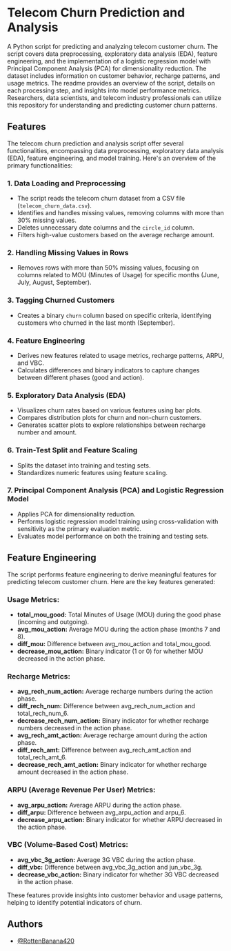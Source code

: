
# Telecom Churn Prediction and Analysis

A Python script for predicting and analyzing telecom customer churn. The script covers data preprocessing, exploratory data analysis (EDA), feature engineering, and the implementation of a logistic regression model with Principal Component Analysis (PCA) for dimensionality reduction. The dataset includes information on customer behavior, recharge patterns, and usage metrics. The readme provides an overview of the script, details on each processing step, and insights into model performance metrics. Researchers, data scientists, and telecom industry professionals can utilize this repository for understanding and predicting customer churn patterns.

## Features

The telecom churn prediction and analysis script offer several functionalities, encompassing data preprocessing, exploratory data analysis (EDA), feature engineering, and model training. Here's an overview of the primary functionalities:

### 1. Data Loading and Preprocessing

- The script reads the telecom churn dataset from a CSV file (`telecom_churn_data.csv`).
- Identifies and handles missing values, removing columns with more than 30% missing values.
- Deletes unnecessary date columns and the `circle_id` column.
- Filters high-value customers based on the average recharge amount.

### 2. Handling Missing Values in Rows

- Removes rows with more than 50% missing values, focusing on columns related to MOU (Minutes of Usage) for specific months (June, July, August, September).

### 3. Tagging Churned Customers

- Creates a binary `churn` column based on specific criteria, identifying customers who churned in the last month (September).

### 4. Feature Engineering

- Derives new features related to usage metrics, recharge patterns, ARPU, and VBC.
- Calculates differences and binary indicators to capture changes between different phases (good and action).

### 5. Exploratory Data Analysis (EDA)

- Visualizes churn rates based on various features using bar plots.
- Compares distribution plots for churn and non-churn customers.
- Generates scatter plots to explore relationships between recharge number and amount.

### 6. Train-Test Split and Feature Scaling

- Splits the dataset into training and testing sets.
- Standardizes numeric features using feature scaling.

### 7. Principal Component Analysis (PCA) and Logistic Regression Model

- Applies PCA for dimensionality reduction.
- Performs logistic regression model training using cross-validation with sensitivity as the primary evaluation metric.
- Evaluates model performance on both the training and testing sets.

## Feature Engineering

The script performs feature engineering to derive meaningful features for predicting telecom customer churn. Here are the key features generated:

### Usage Metrics:

- **total_mou_good:** Total Minutes of Usage (MOU) during the good phase (incoming and outgoing).
- **avg_mou_action:** Average MOU during the action phase (months 7 and 8).
- **diff_mou:** Difference between avg_mou_action and total_mou_good.
- **decrease_mou_action:** Binary indicator (1 or 0) for whether MOU decreased in the action phase.

### Recharge Metrics:

- **avg_rech_num_action:** Average recharge numbers during the action phase.
- **diff_rech_num:** Difference between avg_rech_num_action and total_rech_num_6.
- **decrease_rech_num_action:** Binary indicator for whether recharge numbers decreased in the action phase.
- **avg_rech_amt_action:** Average recharge amount during the action phase.
- **diff_rech_amt:** Difference between avg_rech_amt_action and total_rech_amt_6.
- **decrease_rech_amt_action:** Binary indicator for whether recharge amount decreased in the action phase.

### ARPU (Average Revenue Per User) Metrics:

- **avg_arpu_action:** Average ARPU during the action phase.
- **diff_arpu:** Difference between avg_arpu_action and arpu_6.
- **decrease_arpu_action:** Binary indicator for whether ARPU decreased in the action phase.

### VBC (Volume-Based Cost) Metrics:

- **avg_vbc_3g_action:** Average 3G VBC during the action phase.
- **diff_vbc:** Difference between avg_vbc_3g_action and jun_vbc_3g.
- **decrease_vbc_action:** Binary indicator for whether 3G VBC decreased in the action phase.

These features provide insights into customer behavior and usage patterns, helping to identify potential indicators of churn.

## Authors

- [@RottenBanana420](https://github.com/RottenBanana420)


